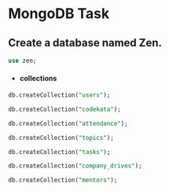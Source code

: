 # **MongoDB Task**

## Create a database named Zen.

```sql
use zen;
```

- #### collections
```sql
db.createCollection("users");

```
```sql
db.createCollection("codekata");

```
```sql
db.createCollection("attendance");

```
```sql
db.createCollection("topics");

```
```sql
db.createCollection("tasks");

```
```sql
db.createCollection("company_drives");

```
```sql
db.createCollection("mentors");

```



<!-- #### 1) Retrieve all customers who have placed an order in the last 30 days.

```sql
``` -->